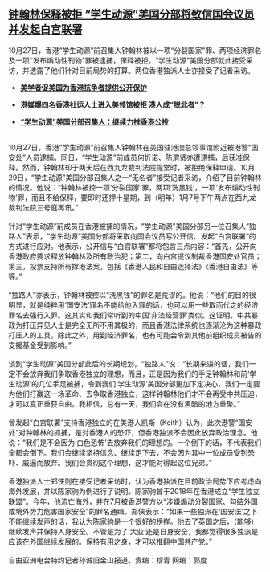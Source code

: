 <!--1603998900000-->
[钟翰林保释被拒 “学生动源”美国分部将致信国会议员并发起白宫联署](https://www.rfa.org/mandarin/yataibaodao/gangtai/sc-10292020150835.html)
------

<p>10月27日，香港“学生动源”前召集人钟翰林被以一项“分裂国家”罪、两项经济罪名及一项“发布煽动性刊物”罪被逮捕，保释被拒。“学生动源”美国分部就此接受采访，并透露了他们针对目前局势的打算。两位香港独派人士亦接受了记者采访。</p><ul><li><b><a class="external-link" href="http://www.rfa.org/mandarin/yataibaodao/gangtai/xx-10272020143017.html">美学者促美国为香港抗争者提供公开保护</a></b></li></ul><ul><li><b><a class="external-link" href="http://www.rfa.org/mandarin/yataibaodao/gangtai/AL-10272020055123.html">港媒爆四名香港社运人士进入美领馆被拒 港人成“脱北者”？</a></b></li></ul><ul><li><b><a class="external-link" href="http://www.rfa.org/mandarin/yataibaodao/gangtai/sc-10092020084329.html">“学生动源”美国分部召集人：继续力推香港公投</a></b></li></ul><p><br/>10月27日，香港“学生动源”前召集人钟翰林在美国驻港澳总领事馆附近被港警“国安处”人员逮捕。同日，“学生动源”前成员何忻诺、陈渭贤亦遭逮捕，后获准保释。然而，钟翰林却于两天后在西九龙裁判法院提堂时，被拒绝保释申请。10月29日，“学生动源”美国分部召集人之一“无名者”接受记者采访，介绍了目前钟翰林的情况。他说：“钟翰林被控一项‘分裂国家’罪，两项‘洗黑钱’，一项‘发布煽动性刊物’罪，而且不给保释，要即时还押十星期，到（明年）1月7号下午两点在西九龙裁判法院三号庭再讯。”<br/><br/>针对“学生动源”前成员在香港被捕的情况，“学生动源”美国分部另一位召集人“独路人”表示，“学生动源”美国分部将采取向国会议员写公开信、发起“白宫联署”的方式进行应对。他表示，公开信与“白宫联署”都将包含三点内容：“首先，公开向香港政府要求释放钟翰林及所有政治犯；第二，向白宫提议制裁香港国安处官员；第三，投票支持所有撑港法案，包括《香港人民和自由选择法》《香港自由法》等等。”<br/><br/>“独路人”亦表示，钟翰林被控以“洗黑钱”的罪名是荒谬的。他说：“他们的目的很明显，就是纯粹用‘国安法’罪名不能给他入罪的话，也可以用一些取而代之的经济罪名去强行入罪。这其实和我们常听到的中国‘非法经营罪’类似。这证明，中共暴政为打压异见人士是完全无所不用其极的，而且香港法律系统也逐渐沦为这种暴政打压人的工具。除此之外，用到经济罪名，也有可能会令到其他前组织成员被告的支援基金受到影响。”<br/><br/>谈到“学生动源”美国分部此后的长期规划，“独路人”说：“长期来讲的话，我们一定不会放弃我们争取香港独立的理想，而且，正是因为我们的手足钟翰林和前‘学生动源’的几位手足被捕，令到我们‘学生动源’美国分部更加下定决心，我们一定要为他们打赢这一场革命、去争取香港独立，这样钟翰林他们才不会再受中共压迫，才可以真正重获自由。我相信，总有一天，我们会在没有黑暗的地方重聚。”<br/><br/>曾发起“白宫联署”支持香港独立的在美港人凯斯（Keith）认为，此次港警“国安处”对钟翰林的抓捕，是对香港人的恐吓，但香港独派不会因此放弃政治理念。他说：“我们是不会因为‘白色恐怖’去放弃我们的理想的。一个倒下的话，不代表我们全都会倒下。我们会继续坚持信念、继续走下去，不会因为其中一位成员受到恐吓、威逼而放弃。我们会贯彻这个理想，这才能对得起这位兄弟。”<br/><br/>香港独派人士郑侠则在接受记者采访时，认为香港独派在目前政治局势下应考虑向海外发展，并以陈家驹为例进行了说明。陈家驹曾于2018年在香港成立“学生独立联盟”。今年，他流亡海外，并在7月被香港警方以“涉嫌煽动分裂国家、勾结外国或境外势力危害国家安全”的罪名通缉。郑侠表示：“如果一些独派在‘国安法’之下不能继续发声的话，我认为陈家驹是一个很好的榜样。他去了英国之后，（能够）继续发声并保持人身安全。不管是为了‘大业’还是自身安全，我都觉得很多独派是应该在外国继续发展的。保持有用之身，才可以推翻中国共产党。”<br/><br/>自由亚洲电台特约记者孙诚旧金山报道。责编：梒青 网编：郭度<br/><br/></p>
